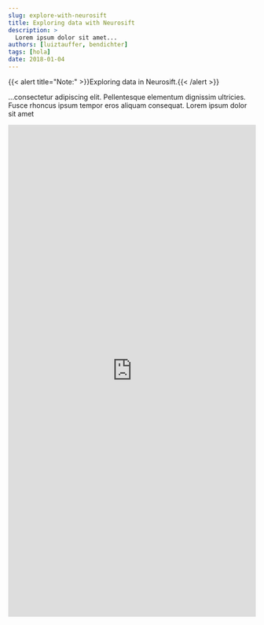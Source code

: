 ```yaml
---
slug: explore-with-neurosift
title: Exploring data with Neurosift
description: >
  Lorem ipsum dolor sit amet...
authors: [luiztauffer, bendichter]
tags: [hola]
date: 2018-01-04
---
```



{{< alert title="Note:" >}}Exploring data in Neurosift.{{< /alert >}}


...consectetur adipiscing elit. Pellentesque elementum dignissim ultricies. Fusce rhoncus ipsum tempor eros aliquam consequat. Lorem ipsum dolor sit amet


<iframe
    width="100%"
    height="1000"
    src="https://neurosift.app/?p=/nwb&url=https://api.dandiarchive.org/api/assets/352ad11b-bd4a-4303-8d8a-0794c75f94f9/download/&dandisetId=001130&dandisetVersion=draft&tab=neurodata-items:neurodata-item:/processing/behavior/Elongation|TimeSeries@neurodata-item:/processing/ecephys/LFP/ElectricalSeries|ElectricalSeries&tab-time=8876.828808537992,8998.560665232524,undefined"
    title="YouTube video player"
    frameborder="0"
    allow="accelerometer; autoplay; clipboard-write; encrypted-media; gyroscope; picture-in-picture; web-share" referrerpolicy="strict-origin-when-cross-origin"
    allowfullscreen>
</iframe>

